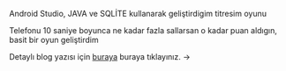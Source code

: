 Android Studio, JAVA ve SQLİTE kullanarak geliştirdigim titresim oyunu

Telefonu 10 saniye boyunca ne kadar fazla sallarsan o kadar puan aldıgın, basit bir oyun geliştirdim

Detaylı blog yazısı için <a href="http://www.ilyasaglar.com/index.php/2018/11/30/android-studio-ile-basit-titresim-oyunu/"> buraya</a> buraya tıklayınız. -> 


